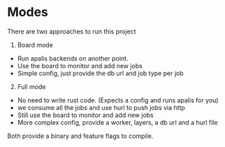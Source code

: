 # Modes
There are two approaches to run this project

1. Board mode
- Run apalis backends on another point.
- Use the board to monitor and add new jobs
- Simple config, just provide the db url and job type per job

2. Full mode
- No need to write rust code. (Expects a config and runs apalis for you)
- we consume all the jobs and use hurl to push jobs via http
- Still use the board to monitor and add new jobs
- More complex config, provide a worker, layers, a db url and a hurl file 

Both provide a binary and feature flags to compile.
